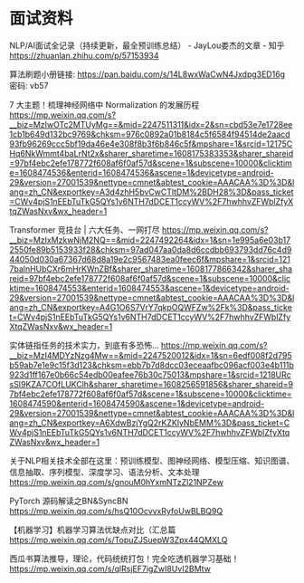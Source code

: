 # 面试资料

NLP/AI面试全记录（持续更新，最全预训练总结） - JayLou娄杰的文章 - 知乎 https://zhuanlan.zhihu.com/p/57153934

算法刷题小册链接: https://pan.baidu.com/s/14L8wxWaCwN4Jxdpg3ED16g  密码: vb57

7 大主题！梳理神经网络中 Normalization 的发展历程
https://mp.weixin.qq.com/s?__biz=MzIwOTc2MTUyMg==&mid=2247511311&idx=2&sn=cbd53e7e1728ee1cb1b649d132bc9769&chksm=976c0892a01b8184c5f6584f94514de2aacd93fb96269ccc5bf19da46e4e308f8b3f6b846c5f&mpshare=1&srcid=12175CHq6NkWmmt4baLrNt2x&sharer_sharetime=1608175383353&sharer_shareid=97bf4ebc2efe178772f608af6f0af57d&scene=1&subscene=10000&clicktime=1608474536&enterid=1608474536&ascene=1&devicetype=android-29&version=27001539&nettype=cmnet&abtest_cookie=AAACAA%3D%3D&lang=zh_CN&exportkey=A3d4zhH5bvCwCTltDM%2BDH28%3D&pass_ticket=CWv4pjS1nEEbTuTkG5QYs1v6NTH7dDCET1ccyWV%2F7hwhhvZFWblZfyXtqZWasNxv&wx_header=1

Transformer 竞技台 | 六大任务、一网打尽
https://mp.weixin.qq.com/s?__biz=MzIxMzkwNjM2NQ==&mid=2247492264&idx=1&sn=1e995a6e03b172550fe89b5153933f28&chksm=97ad047aa0da8d6ccdbb693793dd76c4d944050d030a67367d68d8a19e2c9567483ea0feec6f&mpshare=1&srcid=1217balnHUbCXr6mHrKWnZBf&sharer_sharetime=1608177866342&sharer_shareid=97bf4ebc2efe178772f608af6f0af57d&scene=1&subscene=10000&clicktime=1608474553&enterid=1608474553&ascene=1&devicetype=android-29&version=27001539&nettype=cmnet&abtest_cookie=AAACAA%3D%3D&lang=zh_CN&exportkey=A4G1O6S7VrY7qkpOQWFZw%2Fk%3D&pass_ticket=CWv4pjS1nEEbTuTkG5QYs1v6NTH7dDCET1ccyWV%2F7hwhhvZFWblZfyXtqZWasNxv&wx_header=1

实体链指任务的技术实力，到底有多恐怖...
https://mp.weixin.qq.com/s?__biz=MzI4MDYzNzg4Mw==&mid=2247520012&idx=1&sn=6edf008f2d795b59ab7e1e9c15f3d123&chksm=ebb7b7d8dcc03eceaafbc096acf003e4b111b923d1ff167e0b66c54edb00eafee76b30c75013&mpshare=1&srcid=1218URcsSI9KZA7COfLUKClh&sharer_sharetime=1608256591856&sharer_shareid=97bf4ebc2efe178772f608af6f0af57d&scene=1&subscene=10000&clicktime=1608474590&enterid=1608474590&ascene=1&devicetype=android-29&version=27001539&nettype=cmnet&abtest_cookie=AAACAA%3D%3D&lang=zh_CN&exportkey=A6XdwBzjYgQ2rKZKlyNbEMM%3D&pass_ticket=CWv4pjS1nEEbTuTkG5QYs1v6NTH7dDCET1ccyWV%2F7hwhhvZFWblZfyXtqZWasNxv&wx_header=1

关于NLP相关技术全部在这里：预训练模型、图神经网络、模型压缩、知识图谱、信息抽取、序列模型、深度学习、语法分析、文本处理
https://mp.weixin.qq.com/s/gnouM0hYxmNTzZl21NPZew

PyTorch 源码解读之BN&SyncBN
https://mp.weixin.qq.com/s/hsQ10OcvvxRyfoUwBLBQ9Q

【机器学习】机器学习算法优缺点对比（汇总篇
https://mp.weixin.qq.com/s/TopuZJSuepW3Zpx44QMXLQ

西瓜书算法推导，理论，代码统统打包！完全吃透机器学习基础！
https://mp.weixin.qq.com/s/qlRsjEF7igZwI8UvI2BMtw


